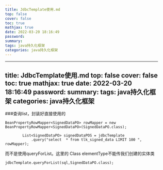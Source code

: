 ```yaml
---
title: JdbcTemplate使用.md
top: false
cover: false
toc: true
mathjax: true
date: 2022-03-20 18:16:49
password:
summary:
tags: java持久化框架
categories: java持久化框架
---
```

---
title: JdbcTemplate使用.md
top: false
cover: false
toc: true
mathjax: true
date: 2022-03-20 18:16:49
password:
summary:
tags: java持久化框架
categories: java持久化框架
---
	
###查询list<bean>，封装好直接使用的
~~~
BeanPropertyRowMapper<SignedDataPO> rowMapper = new BeanPropertyRowMapper<SignedDataPO>(SignedDataPO.class);

		List<SignedDataPO> signedDataPOS = jdbcTemplate
			.query("select  * from tlk_signed_data LIMIT 100 ", rowMapper);
~~~

而不是使用queryForList。这里的 Class<T> elementType不能传我们创建的实体类
~~~		
jdbcTemplate.queryForList(sql,SignedDataPO.class);
~~~
